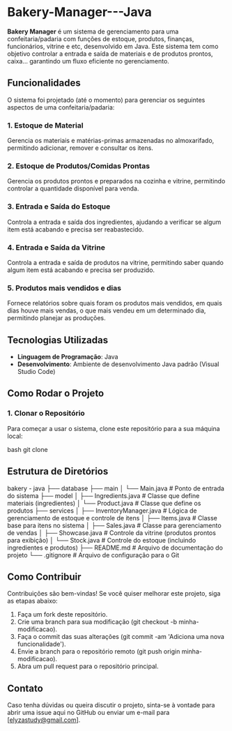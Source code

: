# Bakery-Manager---Java 

**Bakery Manager** é um sistema de gerenciamento para uma confeitaria/padaria com funções de estoque, produtos, finanças, funcionários, vitrine e etc, desenvolvido em Java. Este sistema tem como objetivo controlar a entrada e saída de materiais e de produtos prontos, caixa... garantindo um fluxo eficiente no gerenciamento.

## **Funcionalidades**

O sistema foi projetado (até o momento) para gerenciar os seguintes aspectos de uma confeitaria/padaria:

### 1. **Estoque de Material**
Gerencia os materiais e matérias-primas armazenadas no almoxarifado, permitindo adicionar, remover e consultar os itens.

### 2. **Estoque de Produtos/Comidas Prontas**
Gerencia os produtos prontos e preparados na cozinha e vitrine, permitindo controlar a quantidade disponível para venda.

### 3. **Entrada e Saída do Estoque**
Controla a entrada e saída dos ingredientes, ajudando a verificar se algum item está acabando e precisa ser reabastecido.

### 4. **Entrada e Saída da Vitrine**
Controla a entrada e saída de produtos na vitrine, permitindo saber quando algum item está acabando e precisa ser produzido. 
 
### 5. **Produtos mais vendidos e dias** 
Fornece relatórios sobre quais foram os produtos mais vendidos, em quais dias houve mais vendas, o que mais vendeu em um determinado dia, permitindo planejar as produções.

## **Tecnologias Utilizadas**
- **Linguagem de Programação**: Java
- **Desenvolvimento**: Ambiente de desenvolvimento Java padrão (Visual Studio Code)

## **Como Rodar o Projeto**

### 1. **Clonar o Repositório**
Para começar a usar o sistema, clone este repositório para a sua máquina local:

bash 
git clone 

## **Estrutura de Diretórios**
bakery - java
├── database
├── main
│   └── Main.java              # Ponto de entrada do sistema
├── model
│   ├── Ingredients.java       # Classe que define materiais (ingredientes)
│   └── Product.java           # Classe que define os produtos
├── services
│   ├── InventoryManager.java  # Lógica de gerenciamento de estoque e controle de itens 
│   ├── Items.java             # Classe base para itens no sistema
│   ├── Sales.java             # Classe para gerenciamento de vendas
│   ├── Showcase.java          # Controle da vitrine (produtos prontos para exibição)
│   └── Stock.java             # Controle do estoque (incluindo ingredientes e produtos)
├── README.md                  # Arquivo de documentação do projeto
└── .gitignore                 # Arquivo de configuração para o Git


## **Como Contribuir**
Contribuições são bem-vindas! Se você quiser melhorar este projeto, siga as etapas abaixo:

1. Faça um fork deste repositório.
2. Crie uma branch para sua modificação (git checkout -b minha-modificacao).
3. Faça o commit das suas alterações (git commit -am 'Adiciona uma nova funcionalidade').
4. Envie a branch para o repositório remoto (git push origin minha-modificacao).
5. Abra um pull request para o repositório principal.

## **Contato**
Caso tenha dúvidas ou queira discutir o projeto, sinta-se à vontade para abrir uma issue aqui no GitHub ou enviar um e-mail para [elyzastudy@gmail.com]. 




